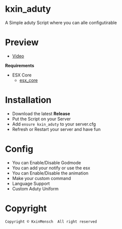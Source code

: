 # kxin_aduty
A Simple aduty Script where you can alle configutirable

# Preview
- [Video]()

**Requirements**
- ESX Core
  - [esx_core](https://github.com/esx-framework/esx_core)
  
# Installation
- Download the latest **Release**
- Put the Script on your Server
- Add `ensure kxin_aduty` to your server.cfg
- Refresh or Restart your server and have fun

# Config
- You can Enable/Disable Godmode
- You can add your notify or use the esx
- You can Enable/Disable the animation
- Make your custom command
- Language Support
- Custom Aduty Uniform

# Copyright
`Copyright © KxinMensch 
All right reserved
`